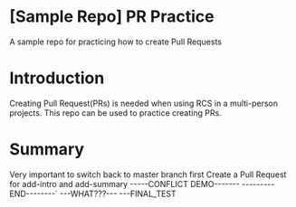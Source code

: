 # [Sample Repo] PR Practice
A sample repo for practicing how to create Pull Requests
# Introduction
Creating Pull Request(PRs) is needed when using RCS in a multi-person projects. This repo can be used to practice creating PRs.
# Summary
Very important to switch back to master branch first
Create a Pull Request for add-intro and add-summary
-----CONFLICT DEMO-------
---------END--------`
---WHAT???---
---FINAL_TEST
